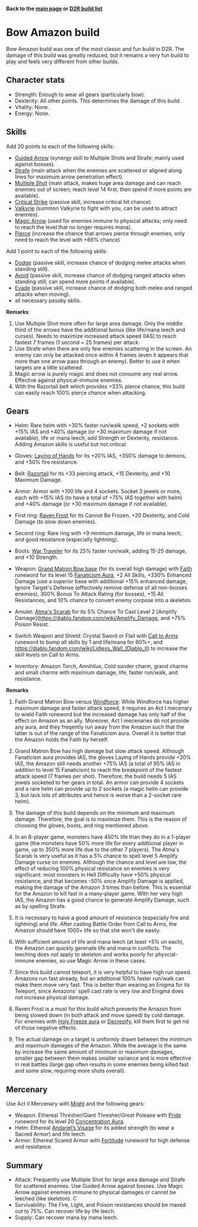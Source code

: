 <link rel="stylesheet" href="../style.css">

**Back to the [main page](../index.html) or [D2R build list](./build-list.html)**

# Bow Amazon build

Bow Amazon build was one of the most classic and fun build in D2R. The damage of this build was greatly reduced, but it remains a very fun build to play and feels very different from other builds.

## Character stats

- Strength: Enough to wear all gears (particularly bow).
- Dexterity: All other points. This determines the damage of this build.
- Vitality: None.
- Energy: None.

## Skills

Add 20 points to each of the following skills:
- [Guided Arrow](https://diablo.fandom.com/wiki/Guided_Arrow) (synergy skill to Multiple Shots and Strafe; mainly used against bosses).
- [Strafe](https://diablo.fandom.com/wiki/Strafe_(Diablo_II)) (main attack when the enemies are scattered or aligned along lines for maximum arrow penetration effect).
- [Multiple Shot](https://diablo.fandom.com/wiki/Multiple_Shot) (main attack, makes huge area damage and can reach enemies out of screen; reach level 14 first, then spend if more points are available).
- [Critical Strike](https://diablo.fandom.com/wiki/Critical_Strike) (passive skill, increase critical hit chance).
- [Valkyrie](https://diablo.fandom.com/wiki/Valkyrie) (summon Valkyrie to fight with you, can be used to attract enemies).
- [Magic Arrow](https://diablo.fandom.com/wiki/Magic_Arrow) (used for enemies immune to physical attacks; only need to reach the level that no longer requires mana).
- [Pierce](https://diablo.fandom.com/wiki/Pierce) (increase the chance that arrows pierce through enemies, only need to reach the level with +66% chance)
  
Add 1 point to each of the following skills:
- [Dodge](https://diablo.fandom.com/wiki/Dodge_(Diablo_II)) (passive skill, increase chance of dodging melee attacks when standing still).
- [Avoid](https://diablo.fandom.com/wiki/Avoid) (passive skill, increase chance of dodging ranged attacks when standing still; can spend more points if available).
- [Evade](https://diablo.fandom.com/wiki/Evade) (passive skill, increase chance of dodging both melee and ranged attacks when moving).
- all necessary passby skills.
 
**Remarks**: 

1. Use Multiple Shot more often for large area damage. Only the middle third of the arrows have the additional bonus (like life/mana leech and curses). Needs to maximize increased attack speed (IAS) to reach fastest 7 frames (1 second = 25 frames) per attack.
2. Use Strafe when there are only few enemies scattering in the screen. An enemy can only be attacked once within 4 frames (even it appears that more than one arrow pass through an enemy). Better to use it when targets are a little scattered.
3. Magic arrow is purely magic and does not consume any real arrow. Effective against physical-immune enemies.
4. With the Razortail belt which provides +33% pierce chance, this build can easily reach 100% pierce chance when attacking.

## Gears
 
- Helm: Rare helm with +30% faster run/walk speed, +2 sockets with +15% IAS and +40% damage (or +30 maximum damage if not available), life or mana leech, add Strength or Dexterity, resistance. Adding Amazon skills is useful but not critical.
  
- Gloves: [Laying of Hands](https://diablo.fandom.com/wiki/Laying_of_Hands) for its +20% IAS, +350% damage to demons, and +50% fire resistance.
 
- Belt: [Razortail](https://diablo.fandom.com/wiki/Razortail) for its +33 piercing attack, +15 Dexterity, and +10 Maximum Damage.
 
- Armor: Armor with +100 life and 4 sockets. Socket 3 jewels or more, each with +15% IAS (to have a total of +75% IAS together with helm) and +40% damage (or +30 maximum damage if not available). 
 
- First ring: [Raven Frost](https://diablo.fandom.com/wiki/Raven_Frost) for its Cannot Be Frozen, +20 Dexterity, and Cold Damage (to slow down enemies).

- Second ring: Rare ring with +9 minimum damage, life or mana leech, and good resistance (especially lightning).

- Boots: [War Traveler](https://diablo.fandom.com/wiki/War_Traveler) for its 25% faster run/walk, adding 15-25 damage, and +10 Strength.

- Weapon: [Grand Matron Bow base](https://diablo.fandom.com/wiki/Grand_Matron_Bow) (for its overall high damage) with [Faith](https://diablo.fandom.com/wiki/Faith_Rune_Word) runeword for its level 15 [Fanaticism Aura](https://diablo.fandom.com/wiki/Fanaticism), +2 All Skills, +330% Enhanced Damage (use a superior base with additional +15% enhanced damage, Ignore Target's Defense (effectively remove defense of all non-bosses enemies), 300% Bonus To Attack Rating (for bosses), +15 All Resistances, and 10% chance to convert enemy corpose into a skeleton.

- Amulet: [Atma's Scarab](https://diablo.fandom.com/wiki/Atma%27s_Scarab) for its 5% Chance To Cast Level 2 [Amplify Damage](https://diablo.fandom.com/wiki/Amplify_Damage, and +75% Poison Resist.
 
- Switch Weapon and Shield: Crystal Sword or Flail with [Call to Arms](https://diablo.fandom.com/wiki/Call_to_Arms_Rune_Word) runeword to bump all skills by 1 and life/mana for 60%+, and https://diablo.fandom.com/wiki/Lidless_Wall_(Diablo_II) to increase the skill levels on Call to Arms. 
 
- Inventory: Amazon Torch, Annihilus, Cold sunder charm, grand charms and small charms with maximum damage, life, faster run/walk, and resistance.

**Remarks**
1. Faith Grand Matron Bow versus [Windforce](https://diablo.fandom.com/wiki/Windforce_(Diablo_II)): While Windforce has higher maximum damage and faster attack speed, it requires an Act I mecenary to wield Faith runeword but the increased damage has only half of the effect on Amazon as an ally. Moreover, Act I mecenaries do not provide any aura, and they freqently run away from the Amazon such that the latter is out of the range of the Fanaticism aura. Overall it is better that the Amazon holds the Faith by herself.

2. Grand Matron Bow has high damage but slow attack speed. Although Fanaticism aura provides IAS, the gloves Laying of Hands provide +20% IAS, the Amazon still needs another +75% IAS (a total of 95% IAS in addition to level 15 Fanaticism) to reach the breakpoint of the fastest attack speed (7 frames per shot). Therefore, the build needs 5 IAS jewels socketed to her gears in total. An armor can provide 4 sockets and a rare helm can provide up to 2 sockets (a magic helm can provide 3, but lack lots of attributes and hence is worse than a 2-socket rare helm).

3. The damage of this build depends on the minimum and maximum damage. Therefore, the goal is to maximize them. This is the reason of choosing the gloves, boots, and ring mentioned above.

4. In an 8-player game, monsters have 450% life than they do in a 1-player game (the monsters have 50% more life for every additional player in game, up to 350% more life due to the other 7 players). The Atma's Scarab is very useful as it has a 5% chance to spell level 5 Amplify Damage curse on enemies. Although the chance and level are low, the effect of reducing 100% physical resistance on enemies is very significant: most monsters in Hell Difficulty have +50% physical resistance; and that becomes -50% once Amplify Damage is applied, making the damage of the Amazon 3 times than before. This is essential for the Amazon to kill fast in a many-player game. WIth her very high IAS, the Amazon has a good chance to generate Amplify Damage, such as by spelling Strafe.

5. It is necessary to have a good amount of resistance (especially fire and lightning) and life. After casting Battle Order from Call to Arms, the Amazon should have 1000+ life so that she won't die easily.

6. With sufficient amount of life and mana leech (at least +5% on each), the Amazon can quickly gerenate life and mana in conflicts. The leeching does not apply to skeleton and works poorly for physcial-immune enemies, so use Magic Arrow in these cases.

7. Since this build cannot teleport, it is very helpful to have high run speed. Amazons run fast already, but an additional 100% faster run/walk can make them move very fast. This is better than wearing an Enigma for its Teleport, since Amazons' spell cast rate is very low and Enigma does not increase physical damage.

8. Raven Frost is a must for this build which prevents the Amazon from being slowed down (in both attack and move speed) by cold damage. For enemies with [Holy Freeze aura](https://diablo.fandom.com/wiki/Holy_Freeze) or [Decrepify](https://diablo.fandom.com/wiki/Decrepify), kill them first to get rid of those negative effects.

9. The actual damage on a target is uniformly drawn between the minimum and maximum damages of the Amazon. While the average is the same by increase the same amount of minimum or maximum damages, smaller gap between them makes smaller variance and is more effective in real battles (large gap often results in some enemies being killed fast and some slow, requiring more shots overall).
 
## Mercenary

Use Act II Mercenary with [Might](https://diablo.fandom.com/wiki/Might) and the following gears:
- Weapon: Ethereal Thresher/Giant Thresher/Great Poleaxe with [Pride](https://diablo.fandom.com/wiki/Pride_Rune_Word) runeword for its level 20 [Concentration Aura](https://diablo.fandom.com/wiki/Concentration).
- Helm: Ethereal [Andariel’s Visage](https://diablo.fandom.com/wiki/Andariel%27s_Visage_(Diablo_II)) for its added strength (to wear a Sacred Armor) and life leech.
- Armor: Ethereal Scared Armor with [Fortitude](https://diablo.fandom.com/wiki/Fortitude_Rune_Word) runeword for high defense and resistance.

 
## Summary 
- Attack: Frequently use Multiple Shot for large area damage and Strafe for scattered enemies. Use Guided Arrow against bosses. Use Magic Arrow against enemies immune to physical damages or cannot be leeched (like skeleton). C
- Survivability: The Fire, Light, and Poison resistances should be maxed out to 75%. Can recover life by life leech.
- Supply: Can recover mana by mana leech. 
 
